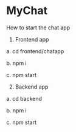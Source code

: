 # MyChat

How to start the chat app

1. Frontend app

  a. cd frontend/chatapp
  
  b. npm i
  
  c. npm start
  

2. Backend app

  a. cd backend
  
  b. npm i
  
  c. npm start
  
